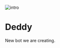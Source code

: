 ![intro](http://www.stickpng.com/assets/images/58889546bc2fc2ef3a1860b8.png)
# Deddy
New bot we are creating.
